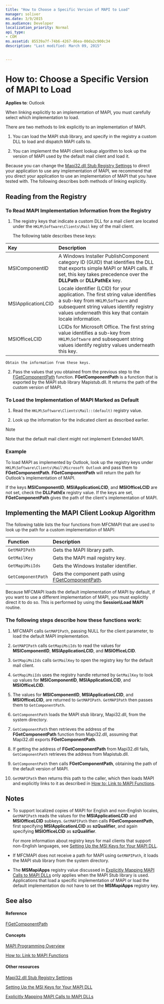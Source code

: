 ```yaml
---
title: "How to Choose a Specific Version of MAPI to Load"
manager: soliver
ms.date: 3/9/2015
ms.audience: Developer
localization_priority: Normal
api_type:
- COM
ms.assetid: 85539a7f-74b6-4267-86ea-00da2c900c34
description: "Last modified: March 09, 2015"
 
 
---
```


# How to: Choose a Specific Version of MAPI to Load

  
  
**Applies to**: Outlook 
  
When linking explicitly to an implementation of MAPI, you must carefully select which implementation to load. 
  
There are two methods to link explicitly to an implementation of MAPI. 
  
1. You can load the MAPI stub library, and specify in the registry a custom DLL to load and dispatch MAPI calls to.
    
2. You can implement the MAPI client lookup algorithm to look up the version of MAPI used by the default mail client and load it.
    
Because you can change the [Mapi32.dll Stub Registry Settings](http://msdn.microsoft.com/en-us/library/ms531218%28EXCHG.10%29.aspx) to direct your application to use any implementation of MAPI, we recommend that you direct your application to use an implementation of MAPI that you have tested with. The following describes both methods of linking explicitly. 
  
## Reading from the Registry

### To Read MAPI Implementation Information from the Registry

1. The registry keys that indicate a custom DLL for a mail client are located under the  `HKLM\Software\Clients\Mail` key of the mail client. 
    
    The following table describes these keys:
    
|**Key**|**Description**|
|:-----|:-----|
|MSIComponentID  <br/> |A Windows Installer PublishComponent category ID (GUID) that identifies the DLL that exports simple MAPI or MAPI calls. If set, this key takes precedence over the **DLLPath** or **DLLPathEx** key.  <br/> |
|MSIApplicationLCID  <br/> |Locale identifier (LCID) for your application. The first string value identifies a sub-key from  `HKLM\Software` and subsequent string values identify registry values underneath this key that contain locale information.  <br/> |
|MSIOfficeLCID  <br/> |LCIDs for Microsoft Office. The first string value identifies a sub-key from  `HKLM\Software` and subsequent string values identify registry values underneath this key.  <br/> |
   
    Obtain the information from these keys.
    
2. Pass the values that you obtained from the previous step to the [FGetComponentPath](fgetcomponentpath.md) function. **FGetComponentPath** is a function that is exported by the MAPI stub library Mapistub.dll. It returns the path of the custom version of MAPI. 
    
### 

### To Load the Implementation of MAPI Marked as Default

1. Read the  `HKLM\Software\Clients\Mail::(default)` registry value. 
    
2. Look up the information for the indicated client as described earlier.
    
> [!NOTE]
> Note that the default mail client might not implement Extended MAPI. 
  
### Example

To load MAPI as implemented by Outlook, look up the registry keys under  `HKLM\Software\Clients\Mail\Microsoft Outlook` and pass them to **FGetComponentPath**. **FGetComponentPath** will return the path for Outlook's implementation of MAPI. 
  
If the keys **MSIComponentID**, **MSIApplicationLCID**, and **MSIOfficeLCID** are not set, check the **DLLPathEx** registry value. If the keys are set, **FGetComponentPath** gives the path of the client's implementation of MAPI. 
  
## Implementing the MAPI Client Lookup Algorithm

The following table lists the four functions from MFCMAPI that are used to look up the path for a custom implementation of MAPI:
  
|**Function**|**Description**|
|:-----|:-----|
| `GetMAPIPath` <br/> |Gets the MAPI library path.  <br/> |
| `GetMailKey` <br/> |Gets the MAPI mail registry key.  <br/> |
| `GetMapiMsiIds` <br/> |Gets the Windows Installer identifier.  <br/> |
| `GetComponentPath` <br/> |Gets the component path using [FGetComponentPath](fgetcomponentpath.md).  <br/> |
   
Because MFCMAPI loads the default implementation of MAPI by default, if you want to use a different implementation of MAPI, you must explicitly direct it to do so. This is performed by using the **Session\Load MAPI** routine. 
  
### The following steps describe how these functions work:

1. MFCMAPI calls  `GetMAPIPath`, passing NULL for the client parameter, to load the default MAPI implementation.
    
2.  `GetMAPIPath` calls  `GetMapiMsiIds` to read the values for **MSIComponentID**, **MSIApplicationLCID**, and **MSIOfficeLCID**.
    
3.  `GetMapiMsiIds` calls  `GetMailKey` to open the registry key for the default mail client. 
    
4.  `GetMapiMsiIds` uses the registry handle returned by  `GetMailKey` to look up values for **MSIComponentID**, **MSIApplicationLCID**, and **MSIOfficeLCID**.
    
5. The values for **MSIComponentID**, **MSIApplicationLCID**, and **MSIOfficeLCID**, are returned to  `GetMAPIPath`.  `GetMAPIPath` then passes them to  `GetComponentPath`.
    
6.  `GetComponentPath` loads the MAPI stub library, Mapi32.dll, from the system directory. 
    
7.  `GetComponentPath` then retrieves the address of the **FGetComponentPath** function from Mapi32.dll, assuming that Mapi32.dll exports **FGetComponentPath**.
    
8. If getting the address of **FGetComponentPath** from Mapi32.dll fails,  `GetComponentPath` retrieves the address from Mapistub.dll. 
    
9.  `GetComponentPath` then calls **FGetComponentPath**, obtaining the path of the default version of MAPI.
    
10.  `GetMAPIPath` then returns this path to the caller, which then loads MAPI and explicitly links to it as described in [How to: Link to MAPI Functions](how-to-link-to-mapi-functions.md).
    
## Notes

- To support localized copies of MAPI for English and non-English locales,  `GetMAPIPath` reads the values for the **MSIApplicationLCID** and **MSIOfficeLCID** subkeys.  `GetMAPIPath` then calls **FGetComponentPath**, first specifying **MSIApplicationLCID** as **szQualifier**, and again specifying **MSIOfficeLCID** as **szQualifier**. 
    
    For more information about registry keys for mail clients that support non-English languages, see [Setting Up the MSI Keys for Your MAPI DLL](http://msdn.microsoft.com/en-us/library/ee909494%28VS.85%29.aspx).
    
- If MFCMAPI does not receive a path for MAPI using  `GetMAPIPath`, it loads the MAPI stub library from the system directory.
    
- The **MSMapiApps** registry value discussed in [Explicitly Mapping MAPI Calls to MAPI DLLs](http://msdn.microsoft.com/en-us/library/ee909490%28VS.85%29.aspx) only applies when the MAPI Stub library is used. Applications that load a specific implementation of MAPI or load the default implementation do not have to set the **MSMapiApps** registry key. 
    
## See also

#### Reference

[FGetComponentPath](fgetcomponentpath.md)
#### Concepts

[MAPI Programming Overview](mapi-programming-overview.md)
  
[How to: Link to MAPI Functions](how-to-link-to-mapi-functions.md)
#### Other resources

[Mapi32.dll Stub Registry Settings](http://msdn.microsoft.com/en-us/library/ms531218%28EXCHG.10%29.aspx)
  
[Setting Up the MSI Keys for Your MAPI DLL](http://msdn.microsoft.com/en-us/library/ee909494%28VS.85%29.aspx)
  
[Explicitly Mapping MAPI Calls to MAPI DLLs](http://msdn.microsoft.com/en-us/library/ee909490%28VS.85%29.aspx)

